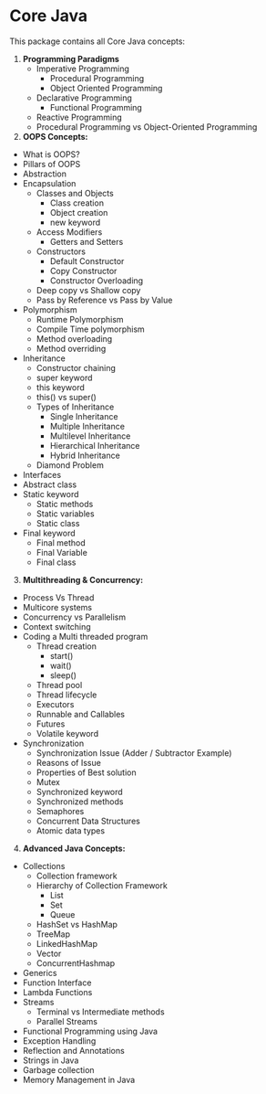 # Core Java 
This package contains all Core Java concepts:

1. **Programming Paradigms**
   - Imperative Programming
     - Procedural Programming
     - Object Oriented Programming
   - Declarative Programming
     - Functional Programming
   - Reactive Programming
   - Procedural Programming vs Object-Oriented Programming
2. **OOPS Concepts:**
  - What is OOPS?
  - Pillars of OOPS
  - Abstraction
  - Encapsulation 
    - Classes and Objects
      - Class creation
      - Object creation
      - new keyword
    - Access Modifiers
      - Getters and Setters
    - Constructors
      - Default Constructor
      - Copy Constructor
      - Constructor Overloading
    - Deep copy vs Shallow copy
    - Pass by Reference vs Pass by Value
  - Polymorphism
     - Runtime Polymorphism
     - Compile Time polymorphism
     - Method overloading
     - Method overriding
  - Inheritance
    - Constructor chaining
    - super keyword
    - this keyword
    - this() vs super()
    - Types of Inheritance
      - Single Inheritance
      - Multiple Inheritance
      - Multilevel Inheritance
      - Hierarchical Inheritance
      - Hybrid Inheritance
    - Diamond Problem
  - Interfaces
  - Abstract class
  - Static keyword
    - Static methods
    - Static variables
    - Static class
  - Final keyword
    - Final method
    - Final Variable
    - Final class
3. **Multithreading & Concurrency:**
  - Process Vs Thread
  - Multicore systems
  - Concurrency vs Parallelism
  - Context switching
  - Coding a Multi threaded program
    - Thread creation
      - start()
      - wait()
      - sleep()
    - Thread pool
    - Thread lifecycle
    - Executors
    - Runnable and Callables
    - Futures
    - Volatile keyword
  - Synchronization
    - Synchronization Issue (Adder / Subtractor Example)
    - Reasons of Issue
    - Properties of Best solution
    - Mutex
    - Synchronized keyword
    - Synchronized methods
    - Semaphores
    - Concurrent Data Structures
    - Atomic data types
4. **Advanced Java Concepts:**
  - Collections
    - Collection framework
    - Hierarchy of Collection Framework
      - List
      - Set
      - Queue
    - HashSet vs HashMap
    - TreeMap
    - LinkedHashMap
    - Vector
    - ConcurrentHashmap
  - Generics
  - Function Interface
  - Lambda Functions
  - Streams
    - Terminal vs Intermediate methods
    - Parallel Streams
  - Functional Programming using Java
  - Exception Handling
  - Reflection and Annotations
  - Strings in Java
  - Garbage collection
  - Memory Management in Java